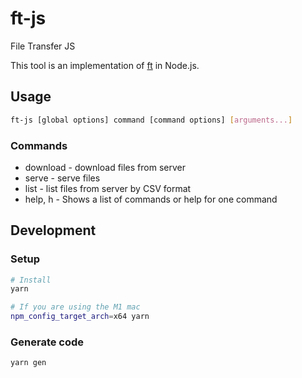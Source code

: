 # ft-js

File Transfer JS

This tool is an implementation of [ft](https://github.com/mattn/ft) in Node.js.

## Usage

```sh
ft-js [global options] command [command options] [arguments...]
```

### Commands

- download - download files from server
- serve - serve files
- list - list files from server by CSV format
- help, h - Shows a list of commands or help for one command

## Development

### Setup

```sh
# Install
yarn

# If you are using the M1 mac
npm_config_target_arch=x64 yarn
```

### Generate code

```sh
yarn gen
```
